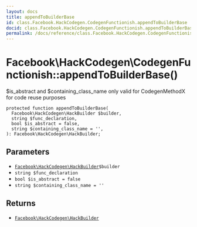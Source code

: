 ```yaml
---
layout: docs
title: appendToBuilderBase
id: class.Facebook.HackCodegen.CodegenFunctionish.appendToBuilderBase
docid: class.Facebook.HackCodegen.CodegenFunctionish.appendToBuilderBase
permalink: /docs/reference/class.Facebook.HackCodegen.CodegenFunctionish.appendToBuilderBase/
---
```

# Facebook\\HackCodegen\\CodegenFunctionish::appendToBuilderBase()




$is_abstract and $containing_class_name
only valid for CodegenMethodX for code reuse purposes




``` Hack
protected function appendToBuilderBase(
  Facebook\HackCodegen\HackBuilder $builder,
  string $func_declaration,
  bool $is_abstract = false,
  string $containing_class_name = '',
): Facebook\HackCodegen\HackBuilder;
```




## Parameters




- [` Facebook\HackCodegen\HackBuilder `](<class.Facebook.HackCodegen.HackBuilder.md>)`` $builder ``
- ` string $func_declaration `
- ` bool $is_abstract = false `
- ` string $containing_class_name = '' `




## Returns




+ [` Facebook\HackCodegen\HackBuilder `](<class.Facebook.HackCodegen.HackBuilder.md>)
